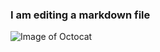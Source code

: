### I am editing a markdown file
![Image of Octocat](https://miro.medium.com/v2/resize:fit:448/1*7Xjb1LUB5XzMew26wOfxiw.png)
